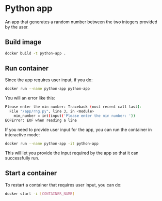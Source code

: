 # Python app
An app that generates a random number between the two integers provided by the user.

## Build image
```bash
docker build -t python-app .
```

## Run container
Since the app requires user input, if you do:
```bash
docker run --name python-app python-app 
```
You will an error like this:
```bash
Please enter the min number: Traceback (most recent call last):
  File "/app/rng.py", line 3, in <module>
    min_number = int(input('Please enter the min number: '))
EOFError: EOF when reading a line
```
If you need to provide user input for the app, you can run the container in interactive mode:
```bash
docker run --name python-app -it python-app 
```
This will let you provide the input required by the app so that it can successfully run.

## Start a container
To restart a container that requires user input, you can do:
```bash
docker start -i [CONTAINER_NAME] 
```